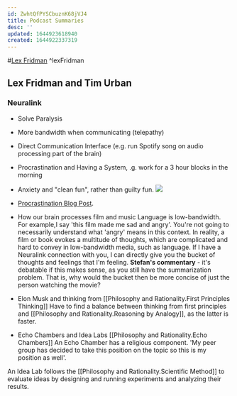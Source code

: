 ```yaml
---
id: ZwhtQfPYSCbuznK68jVJ4
title: Podcast Summaries
desc: ''
updated: 1644923618940
created: 1644922337319
---
```



#[Lex Fridman](https://www.lexfridman.com/) ^lexFridman
## Lex Fridman and Tim Urban 

### Neuralink

* Solve Paralysis
* More bandwidth when communicating (telepathy)
* Direct Communication Interface (e.g. run Spotify song on audio processing part of the brain)
* Procrastination and Having a System, .g. work for a 3 hour blocks in the morning
* Anxiety and "clean fun", rather than guilty fun. ![](https://store.waitbutwhy.com/collections/posters/products/dark-playground-poster-18x24)
* [Procrastination Blog Post](https://waitbutwhy.com/2013/10/why-procrastinators-procrastinate.html).
* How our brain processes film and music
 Language is low-bandwidth. For example,I say 'this film made me sad and  angry'. You're not going to necessarily understand what 'angry' means in this context. In reality, a film or book evokes a multitude of thoughts, which are complicated and hard to convey in low-bandwidth media, such as language. If I have a Neuralink connection with you, I can directly give you the bucket of thoughts and feelings that I'm feeling.
 __Stefan's commentary__ - it's debatable if this makes sense, as you still have the summarization problem. 
 That is, why would the bucket then be more concise of just the person watching the movie?


 * Elon Musk and thinking from [[Philosophy and Rationality.First Principles Thinking]]
 Have to find a balance between thinking from first principles and [[Philosophy and Rationality.Reasoning by Analogy]], as the latter is faster.

* Echo Chambers and Idea Labs
[[Philosophy and Rationality.Echo Chambers]]
An Echo Chamber has a religious component. 'My peer group has decided to take this position on the topic so this is my position as well'.

An Idea Lab follows the [[Philosophy and Rationality.Scientific Method]] to evaluate ideas by designing and running experiments and analyzing their results.

